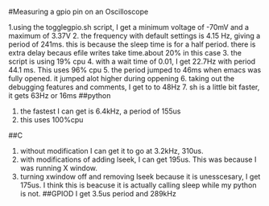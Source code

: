 #Measuring a gpio pin on an Oscilloscope

1.using the togglegpio.sh script, I get a minimum voltage of -70mV and a maximum of 3.37V
2. the frequency with default settings is 4.15 Hz, giving a period of 241ms. this is because the sleep time is for a half period. there is extra delay becaus efile writes take time.about 20% in this case
3. the script is using 19% cpu
4. with a wait time of 0.01, I get 22.7Hz with period 44.1 ms. This uses 96% cpu
5. the period jumped to 46ms when emacs was fully opened. it jumped  alot higher during oppening
6. taking out the debugging features and comments, I get to to 48Hz
7. sh is a little bit faster, it gets 63Hz or 16ms
##python
1. the fastest I can get is 6.4kHz, a period of 155us
2. this uses 100%cpu

##C
1. without modification I can get it to go at 3.2kHz, 310us.
2. with modifications of adding lseek, I can get 195us. This was because I was running X window.
3. turning xwindow off and removing lseek because it is unesscesary, I get 175us. I think this is beacuse it is actually calling sleep while my python is not.
##GPIOD
I get 3.5us period and 289kHz
